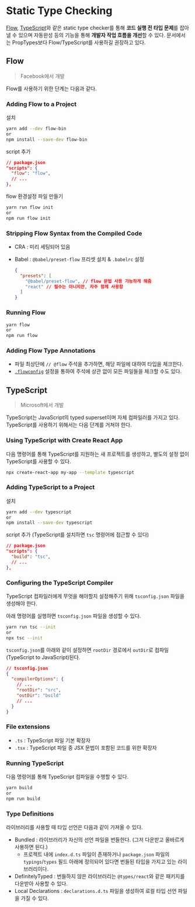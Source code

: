 # Static Type Checking

[Flow](https://flow.org/), [TypeScript](https://www.typescriptlang.org/)와 같은 static type checker를 통해 **코드 실행 전 타입 문제**를 잡아낼 수 있으며 자동완성 등의 기능을 통해 **개발자 작업 흐름을 개선**할 수 있다. 문서에서는 PropTypes보다 Flow/TypeScript를 사용하길 권장하고 있다.

## Flow

> Facebook에서 개발

Flow를 사용하기 위한 단계는 다음과 같다.

### Adding Flow to a Project

설치

```bash
yarn add --dev flow-bin
or
npm install --save-dev flow-bin
```

script 추가

```json
// package.json
"scripts": {
  "flow": "flow",
  // ...
},
```

flow 환경설정 파일 만들기

```bash
yarn run flow init
or
npm run flow init
```

### Stripping Flow Syntax from the Compiled Code

- CRA : 미리 세팅되어 있음
- Babel : `@babel/preset-flow` 프리셋 설치 & `.babelrc` 설정

  ```json
  {
    "presets": [
      "@babel/preset-flow", // flow 문법 사용 가능하게 해줌
      "react" // 필수는 아니지만, 자주 함께 사용함
    ]
  }
  ```

### Running Flow

```bash
yarn flow
or
npm run flow
```

### Adding Flow Type Annotations

- 파일 최상단에 `// @flow` 주석을 추가하면, 해당 파일에 대하여 타입을 체크한다.
- [`.flowconfig`](https://flow.org/en/docs/config/options/#toc-all-boolean) 설정을 통하여 주석에 상관 없이 모든 파일들을 체크할 수도 있다.

## TypeScript

> Microsoft에서 개발

TypeScript는 JavaScript의 typed superset이며 자체 컴파일러를 가지고 있다. TypeScript를 사용하기 위해서는 다음 단계를 거쳐야 한다.

### Using TypeScript with Create React App

다음 명령어를 통해 TypeScript를 지원하는 새 프로젝트를 생성하고, 별도의 설정 없이 TypeScript를 사용할 수 있다.

```bash
npx create-react-app my-app --template typescript

```

### Adding TypeScript to a Project

설치

```bash
yarn add --dev typescript
or
npm install --save-dev typescript
```

script 추가 (TypeScript를 설치하면 `tsc` 명령어에 접근할 수 있다)

```json
// package.json
"scripts": {
  "build": "tsc",
  // ...
},
```

### Configuring the TypeScript Compiler

TypeScript 컴파일러에게 무엇을 해야할지 설정해주기 위해 `tsconfig.json` 파일을 생성해야 한다.

아래 명령어를 실행하면 `tsconfig.json` 파일을 생성할 수 있다.

```bash
yarn run tsc --init
or
npx tsc --init
```

`tsconfig.json`를 아래와 같이 설정하면 `rootDir` 경로에서 `outDir`로 컴파일(TypeScript to JavaScript)된다.

```json
// tsconfig.json
{
  "compilerOptions": {
    // ...
    "rootDir": "src",
    "outDir": "build"
    // ...
  }
}
```

### File extensions

- `.ts` : TypeScript 파일 기본 확장자
- `.tsx` : TypeScript 파일 중 JSX 문법이 포함된 코드를 위한 확장자

### Running TypeScript

다음 명령어를 통해 TypeScript 컴파일을 수행할 수 있다.

```bash
yarn build
or
npm run build
```

### Type Definitions

라이브러리를 사용할 때 타입 선언은 다음과 같이 가져올 수 있다.

- Bundled : 라이브러리가 자신의 선언 파일을 번들한다. (그저 다운받고 올바르게 사용하면 된다.)
  - 프로젝트 내에 `index.d.ts` 파일이 존재하거나 `package.json` 파일의 `typings`/`types` 필드 아래에 정의되어 있다면 번들된 타입을 가지고 있는 라이브러리이다.
- DefinitelyTyped : 번들하지 않은 라이브러리는 `@types/react`와 같은 패키지를 다운받아 사용할 수 있다.
- Local Declarations : `declarations.d.ts` 파일을 생성하여 로컬 타입 선언 파일을 가질 수 있다.
